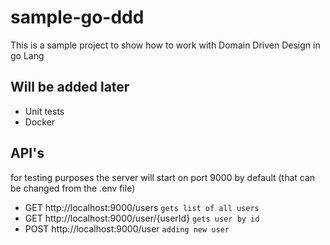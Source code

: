 # sample-go-ddd
This is a sample project to show how to work with Domain Driven Design in go Lang

## Will be added later
- Unit tests 
- Docker

## API's
for testing purposes the server will start on port 9000 by default (that can be changed from the .env file)
-  GET http://localhost:9000/users
`gets list of all users`
-  GET http://localhost:9000/user/{userId}
`gets user by id`
-  POST http://localhost:9000/user
`adding new user`